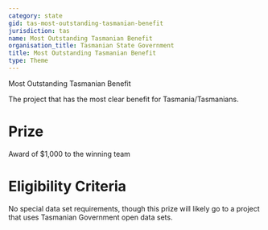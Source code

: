 ```yaml
---
category: state
gid: tas-most-outstanding-tasmanian-benefit
jurisdiction: tas
name: Most Outstanding Tasmanian Benefit
organisation_title: Tasmanian State Government
title: Most Outstanding Tasmanian Benefit
type: Theme
---
```


Most Outstanding Tasmanian Benefit

The project that has the most clear benefit for Tasmania/Tasmanians.

# Prize
Award of  $1,000 to the winning team

# Eligibility Criteria
No special data set requirements, though this prize will likely go to a project that uses Tasmanian Government open data sets.